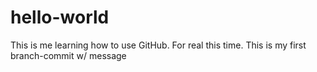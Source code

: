 # hello-world
This is me learning how to use GitHub. For real this time.
This is my first branch-commit w/ message
